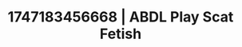 ---
categories:
- Emotion-driven NSFW
- Babysitter scenario
- Erotic AI content
- Midnight surrender
- Whispers of pleasure
image: /assets/images/1747183456668.jpg
layout: post
seo:
  description: Featured content with premium Scat Fetish, ABDL Play. HD images available.
  keywords: Scat Fetish, ABDL Play
  og_image: /assets/images/1747183456668.jpg
  schema_type: VisualArtwork
tags:
- ABDL Play
- Scat Fetish
- '#1747183456668'
title: 1747183456668 | ABDL Play Scat Fetish
---